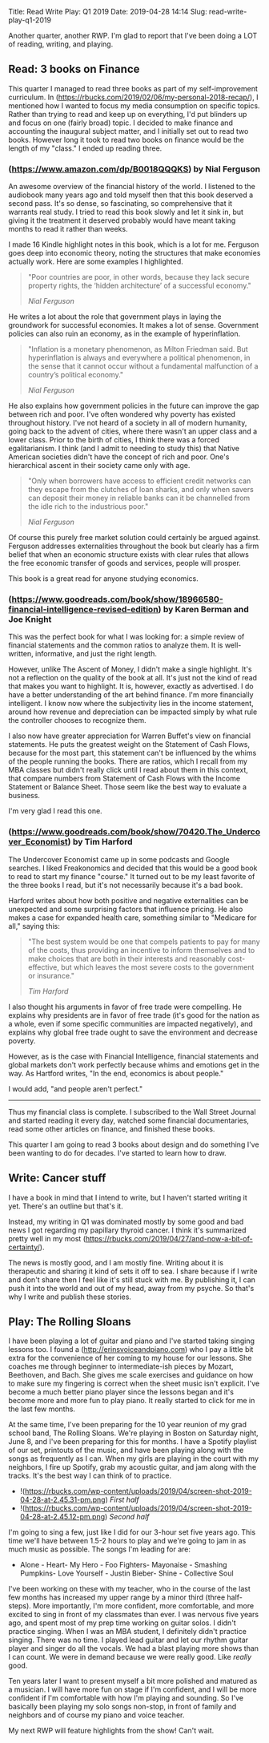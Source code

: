 Title: Read Write Play: Q1 2019
Date: 2019-04-28 14:14
Slug: read-write-play-q1-2019

Another quarter, another RWP. I'm glad to report that I've been doing a LOT of reading, writing, and playing. 

## Read: 3 books on Finance

This quarter I managed to read three books as part of my self-improvement curriculum. In (https://rbucks.com/2019/02/06/my-personal-2018-recap/), I mentioned how I wanted to focus my media consumption on specific topics. Rather than trying to read and keep up on everything, I'd put blinders up and focus on one (fairly broad) topic. I decided to make finance and accounting the inaugural subject matter, and I initially set out to read two books. However long it took to read two books on finance would be the length of my "class." I ended up reading three. 

### (https://www.amazon.com/dp/B0018QQQKS) by Nial Ferguson

An awesome overview of the financial history of the world. I listened to the audiobook many years ago and told myself then that this book deserved a second pass. It's so dense, so fascinating, so comprehensive that it warrants real study. I tried to read this book slowly and let it sink in, but giving it the treatment it deserved probably would have meant taking months to read it rather than weeks. 

I made 16 Kindle highlight notes in this book, which is a lot for me. Ferguson goes deep into economic theory, noting the structures that make economies actually work. Here are some examples I highlighted.

> "Poor countries are poor, in other words, because they lack secure property rights, the ‘hidden architecture’ of a successful economy." 
> 
> <cite>Nial Ferguson
</cite>

He writes a lot about the role that government plays in laying the groundwork for successful economies. It makes a lot of sense. Government policies can also ruin an economy, as in the example of hyperinflation.

> "Inflation is a monetary phenomenon, as Milton Friedman said. But hyperinflation is always and everywhere a political phenomenon, in the sense that it cannot occur without a fundamental malfunction of a country’s political economy."
> 
> <cite>Nial Ferguson</cite>

He also explains how government policies in the future can improve the gap between rich and poor. I've often wondered why poverty has existed throughout history. I've not heard of a society in all of modern humanity, going back to the advent of cities, where there wasn't an upper class and a lower class. Prior to the birth of cities, I think there was a forced egalitarianism. I think (and I admit to needing to study this) that Native American societies didn't have the concept of rich and poor. One's hierarchical ascent in their society came only with age. 

> "Only when borrowers have access to efficient credit networks can they escape from the clutches of loan sharks, and only when savers can deposit their money in reliable banks can it be channelled from the idle rich to the industrious poor."
> 
> <cite>Nial Ferguson</cite>

Of course this purely free market solution could certainly be argued against. Ferguson addresses externalities throughout the book but clearly has a firm belief that when an economic structure exists with clear rules that allows the free economic transfer of goods and services, people will prosper. 

This book is a great read for anyone studying economics.

### (https://www.goodreads.com/book/show/18966580-financial-intelligence-revised-edition) by Karen Berman and Joe Knight

This was the perfect book for what I was looking for: a simple review of financial statements and the common ratios to analyze them. It is well-written, informative, and just the right length. 

However, unlike The Ascent of Money, I didn't make a single highlight. It's not a reflection on the quality of the book at all. It's just not the kind of read that makes you want to highlight. It is, however, exactly as advertised. I do have a better understanding of the art behind finance. I'm more financially intelligent. I know now where the subjectivity lies in the income statement, around how revenue and depreciation can be impacted simply by what rule the controller chooses to recognize them.

I also now have greater appreciation for Warren Buffet's view on financial statements. He puts the greatest weight on the Statement of Cash Flows, because for the most part, this statement can't be influenced by the whims of the people running the books. There are ratios, which I recall from my MBA classes but didn't really click until I read about them in this context, that compare numbers from Statement of Cash Flows with the Income Statement or Balance Sheet. Those seem like the best way to evaluate a business. 

I'm very glad I read this one. 

### (https://www.goodreads.com/book/show/70420.The_Undercover_Economist) by Tim Harford

The Undercover Economist came up in some podcasts and Google searches. I liked Freakonomics and decided that this would be a good book to read to start my finance "course." It turned out to be my least favorite of the three books I read, but it's not necessarily because it's a bad book. 

Harford writes about how both positive and negative externalities can be unexpected and some surprising factors that influence pricing. He also makes a case for expanded health care, something similar to "Medicare for all," saying this:

> "The best  system would be one that compels patients to pay for many of the costs, thus providing an incentive to inform themselves and to make choices that are both in their interests and reasonably cost-effective, but which leaves the most severe costs to the government or insurance."
> 
> <cite>Tim Harford</cite>

I also thought his arguments in favor of free trade were compelling. He explains why presidents are in favor of free trade (it's good for the nation as a whole, even if some specific communities are impacted negatively), and explains why global free trade ought to save the environment and decrease poverty.

However, as is the case with Financial Intelligence, financial statements and global markets don't work perfectly because whims and emotions get in the way. As Hartford writes, "In the end, economics is about people." 

I would add, "and people aren't perfect."

---

Thus my financial class is complete. I subscribed to the Wall Street Journal and started reading it every day, watched some financial documentaries, read some other articles on finance, and finished these books. 

This quarter I am going to read 3 books about design and do something I've been wanting to do for decades. I've started to learn how to draw. 

## Write: Cancer stuff

I have a book in mind that I intend to write, but I haven't started writing it yet. There's an outline but that's it. 

Instead, my writing in Q1 was dominated mostly by some good and bad news I got regarding my papillary thyroid cancer. I think it's summarized pretty well in my most (https://rbucks.com/2019/04/27/and-now-a-bit-of-certainty/). 

The news is mostly good, and I am mostly fine. Writing about it is therapeutic and sharing it kind of sets it off to sea. I share because if I write and don't share then I feel like it's still stuck with me. By publishing it, I can push it into the world and out of my head, away from my psyche. So that's why I write and publish these stories. 

## Play: The Rolling Sloans

I have been playing a lot of guitar and piano and I've started taking singing lessons too. I found a (http://erinsvoiceandpiano.com) who I pay a little bit extra for the convenience of her coming to my house for our lessons. She coaches me through beginner to intermediate-ish pieces by Mozart, Beethoven, and Bach. She gives me scale exercises and guidance on how to make sure my fingering is correct when the sheet music isn't explicit. I've become a much better piano player since the lessons began and it's become more and more fun to play piano. It really started to click for me in the last few months.

At the same time, I've been preparing for the 10 year reunion of my grad school band, The Rolling Sloans. We're playing in Boston on Saturday night, June 8, and I've been preparing for this for months. I have a Spotify playlist of our set, printouts of the music, and have been playing along with the songs as frequently as I can. When my girls are playing in the court with my neighbors, I fire up Spotify, grab my acoustic guitar, and jam along with the tracks. It's the best way I can think of to practice. 

- !(https://rbucks.com/wp-content/uploads/2019/04/screen-shot-2019-04-28-at-2.45.31-pm.png)
*First half*
- !(https://rbucks.com/wp-content/uploads/2019/04/screen-shot-2019-04-28-at-2.45.12-pm.png)
*Second half*

I'm going to sing a few, just like I did for our 3-hour set five years ago. This time we'll have between 1.5-2 hours to play and we're going to jam in as much music as possible. The songs I'm leading for are:

- Alone - Heart- My Hero - Foo Fighters- Mayonaise - Smashing Pumpkins- Love Yourself - Justin Bieber- Shine - Collective Soul

I've been working on these with my teacher, who in the course of the last few months has increased my upper range by a minor third (three half-steps). More importantly, I'm more confident, more comfortable, and more excited to sing in front of my classmates than ever. I was nervous five years ago, and spent most of my prep time working on guitar solos. I didn't practice singing. When I was an MBA student, I definitely didn't practice singing. There was no time. I played lead guitar and let our rhythm guitar player and singer do all the vocals. We had a blast playing more shows than I can count. We were in demand because we were really good. Like *really* good. 

Ten years later I want to present myself a bit more polished and matured as a musician. I will have more fun on stage if I'm confident, and I will be more confident if I'm comfortable with how I'm playing and sounding. So I've basically been playing my solo songs non-stop, in front of family and neighbors and of course my piano and voice teacher. 

My next RWP will feature highlights from the show! Can't wait.